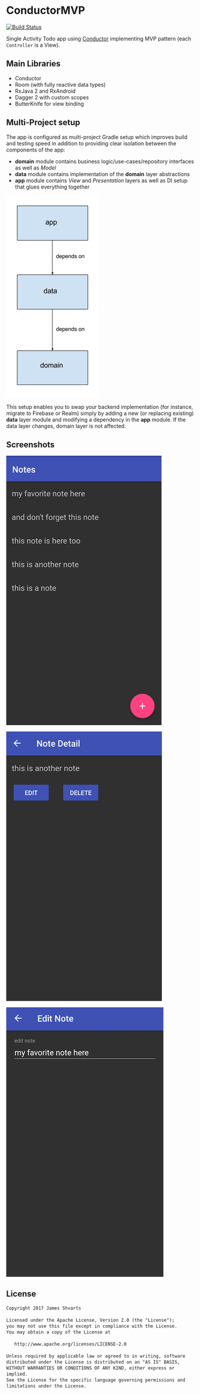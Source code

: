 # ConductorMVP

[![Build Status](https://travis-ci.org/jshvarts/ConductorMVP.svg?branch=master)](https://travis-ci.org/jshvarts/ConductorMVP)

Single Activity Todo app using [Conductor](https://github.com/bluelinelabs/Conductor) implementing MVP pattern (each `Controller` is a View).

## Main Libraries

* Conductor
* Room (with fully reactive data types)
* RxJava 2 and RxAndroid
* Dagger 2 with custom scopes
* ButterKnife for view binding

## Multi-Project setup

The app is configured as multi-project Gradle setup which improves build and testing speed in addition to providing clear isolation between the components of the app:

* **domain** module contains business logic/use-cases/repository interfaces as well as *Model*
* **data** module contains implementation of the **domain** layer abstractions
* **app** module contains *View* and *Presentation* layers as well as DI setup that glues everything together

![Relationship between modules](images/modules.png?raw=true)

This setup enables you to swap your backend implementation (for instance, migrate to Firebase or Realm) simply by adding a new (or replacing existing) **data** layer module and modifying a dependency in the **app** module. 
If the data layer changes, domain layer is not affected.

## Screenshots

![List of notes](images/notes.png?raw=true)

![Note detail](images/note_detail.png?raw=true)

![Edit a note](images/edit_note.png?raw=true)

## License

    Copyright 2017 James Shvarts

    Licensed under the Apache License, Version 2.0 (the "License");
    you may not use this file except in compliance with the License.
    You may obtain a copy of the License at

       http://www.apache.org/licenses/LICENSE-2.0

    Unless required by applicable law or agreed to in writing, software
    distributed under the License is distributed on an "AS IS" BASIS,
    WITHOUT WARRANTIES OR CONDITIONS OF ANY KIND, either express or implied.
    See the License for the specific language governing permissions and
    limitations under the License.
